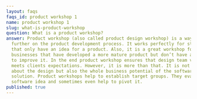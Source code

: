 ```yaml
---
layout: faqs
faqs_id: product workshop 1
name: product workshop 1
slug: what-is-product-workshop
question: What is a product workshop?
answer: Product workshop (also called product design workshop) is a way to move
  further on the product development process. It works perfectly for startups
  that only have an idea for a product. Also, it is a great workshop for
  businesses that have developed a more mature product but don’t have a clue how
  to improve it. In the end product workshop ensures that design team vision
  meets clients expectations. However, it is more than that. It is not only
  about the design but also the whole business potential of the software
  solution. Product workshops help to establish target groups. They evaluate the
  software idea and sometimes even help to pivot it.
published: true
---
```

